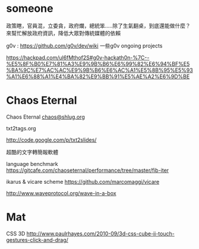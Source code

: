 # someone


政策瞎，官員混，立委貪，政府爛，總統笨.....除了生氣翻桌，到底還能做什麼？ 來幫忙解放政府資訊，降低大眾對傳統媒體的依賴

g0v : <https://github.com/g0v/dev/wiki>
一些g0v ongoing projects

<https://hackpad.com/ul6fMthof2S#g0v-hackath0n-%7C--%E5%8F%B0%E7%81%A3%E9%9B%B6%E6%99%82%E6%94%BF%E5%BA%9C%E7%AC%AC%E9%9B%B6%E6%AC%A1%E5%8B%95%E5%93%A1%E6%88%A1%E4%BA%82%E9%BB%91%E5%AE%A2%E6%9D%BE>


# Chaos Eternal

Chaos Eternal <chaos@shlug.org>

txt2tags.org

<http://code.google.com/p/txt2slides/>

超酷的文字轉簡報軟體

language benchmark
<https://gitcafe.com/chaoseternal/performance/tree/master/fib-iter>

ikarus & vicare scheme
<https://github.com/marcomaggi/vicare>

<http://www.waveprotocol.org/wave-in-a-box>


# Mat


CSS 3D
<http://www.paulrhayes.com/2010-09/3d-css-cube-ii-touch-gestures-click-and-drag/>
